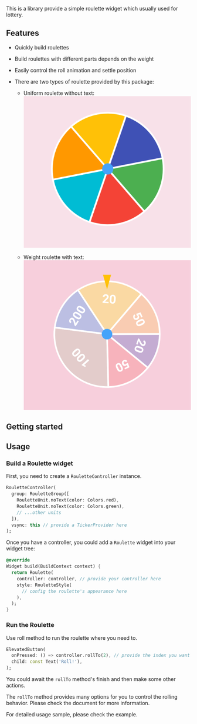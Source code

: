 This is a library provide a simple roulette widget which usually used for lottery.

## Features

* Quickly build roulettes
* Build roulettes with different parts depends on the weight
* Easily control the roll animation and settle position
* There are two types of roulette provided by this package:

  * Uniform roulette without text:
    ![Uniform with no text](README.assets/uniform_no_text.png)

  * Weight roulette with text:
    ![Weight based with text](README.assets/weight_based_with_text.png)

## Getting started

## Usage

### Build a Roulette widget

First, you need to create a `RouletteController` instance.

```dart
RouletteController(
  group: RouletteGroup([
    RouletteUnit.noText(color: Colors.red),
    RouletteUnit.noText(color: Colors.green),
    // ...other units
  ]),
  vsync: this // provide a TickerProvider here
);
```

Once you have a controller, you could add a `Roulette` widget into your widget tree:

```dart
@override
Widget build(BuildContext context) {
  return Roulette(
    controller: controller, // provide your controller here
    style: RouletteStyle(
      // config the roulette's appearance here
    ),
  );
}
```

### Run the Roulette

Use roll method to run the roulette where you need to.

```dart
ElevatedButton(
  onPressed: () => controller.rollTo(2), // provide the index you want to settle
  child: const Text('Roll!'),
);
```

You could await the `rollTo` method's finish and then make some other actions.

The `rollTo` method provides many options for you to control the rolling behavior. Please check the document for more information.

For detailed usage sample, please check the example.
